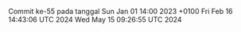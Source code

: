 Commit ke-55 pada tanggal Sun Jan 01 14:00 2023 +0100
Fri Feb 16 14:43:06 UTC 2024
Wed May 15 09:26:55 UTC 2024
